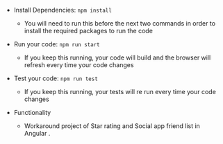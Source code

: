 - Install Dependencies: `npm install`
  - You will need to run this before the next two commands in order to install the required packages to run the code
- Run your code: `npm run start`
  - If you keep this running, your code will build and the browser will refresh every time your code changes
- Test your code: `npm run test`
  - If you keep this running, your tests will re run every time your code changes



 - Functionality
    -  Workaround project of Star rating and Social app friend list in Angular . 
  
